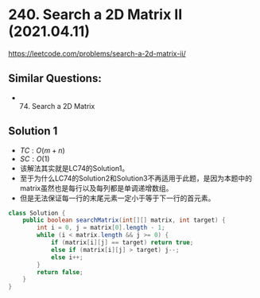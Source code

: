 # 240. Search a 2D Matrix II (2021.04.11)

https://leetcode.com/problems/search-a-2d-matrix-ii/

## Similar Questions:
- 74. Search a 2D Matrix

## Solution 1

- $TC:O(m+n)$
- $SC:O(1)$
- 该解法其实就是LC74的Solution1。
- 至于为什么LC74的Solution2和Solution3不再适用于此题，是因为本题中的matrix虽然也是每行以及每列都是单调递增数组。
- 但是无法保证每一行的末尾元素一定小于等于下一行的首元素。

```java
class Solution {
    public boolean searchMatrix(int[][] matrix, int target) {
        int i = 0, j = matrix[0].length - 1;
        while (i < matrix.length && j >= 0) {
            if (matrix[i][j] == target) return true;
            else if (matrix[i][j] > target) j--;
            else i++;
        }
        return false;
    }
}
```